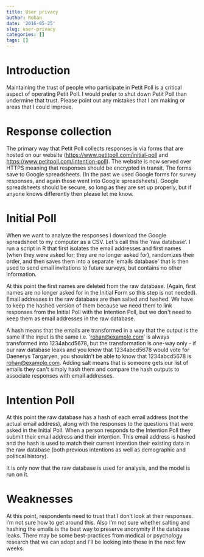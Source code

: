```yaml
---
title: User privacy
author: Rohan
date: '2016-05-25'
slug: user-privacy
categories: []
tags: []
---
```


# Introduction

Maintaining the trust of people who participate in Petit Poll is a critical aspect of operating Petit Poll. I would prefer to shut down Petit Poll than undermine that trust. Please point out any mistakes that I am making or areas that I could improve.

# Response collection

The primary way that Petit Poll collects responses is via forms that are hosted on our website (https://www.petitpoll.com/initial-poll and https://www.petitpoll.com/intention-poll). The website is now served over HTTPS meaning that responses should be encrypted in transit. The forms save to Google spreadsheets. (In the past we used Google forms for survey responses, and again those went into Google spreadsheets). Google spreadsheets should be secure, so long as they are set up properly, but if anyone knows differently then please let me know.

# Initial Poll

When we want to analyze the responses I download the Google spreadsheet to my computer as a CSV. Let's call this the ‘raw database’. I run a script in R that first isolates the email addresses and first names (when they were asked for; they are no longer asked for), randomizes their order, and then saves them into a separate 'emails database' that is then used to send email invitations to future surveys, but contains no other information.

At this point the first names are deleted from the raw database. (Again, first names are no longer asked for in the Initial Form so this step is not needed). Email addresses in the raw database are then salted and hashed. We have to keep the hashed version of them because we need them to link responses from the Initial Poll with the Intention Poll, but we don't need to keep them as email addresses in the raw database.

A hash means that the emails are transformed in a way that the output is the same if the input is the same i.e. ‘rohan@example.com’ is always transformed into 1234abcd5678, but the transformation is one-way only - if our raw database leaks and you know that 1234abcd5678 would vote for Daenerys Targaryen, you shouldn’t be able to know that 1234abcd5678 is rohan@example.com. Adding salt means that is someone gets our list of emails they can't simply hash them and compare the hash outputs to associate responses with email addresses.

# Intention Poll

At this point the raw database has a hash of each email address (not the actual email address), along with the responses to the questions that were asked in the Initial Poll. When a person responds to the Intention Poll they submit their email address and their intention. This email address is hashed and the hash is used to match their current intention their existing data in the raw database (both previous intentions as well as demographic and political history).

It is only now that the raw database is used for analysis, and the model is run on it.

# Weaknesses

At this point, respondents need to trust that I don’t look at their responses. I’m not sure how to get around this. Also I’m not sure whether salting and hashing the emails is the best way to preserve anonymity if the database leaks. There may be some best-practices from medical or psychology research that we can adopt and I'll be looking into these in the next few weeks.